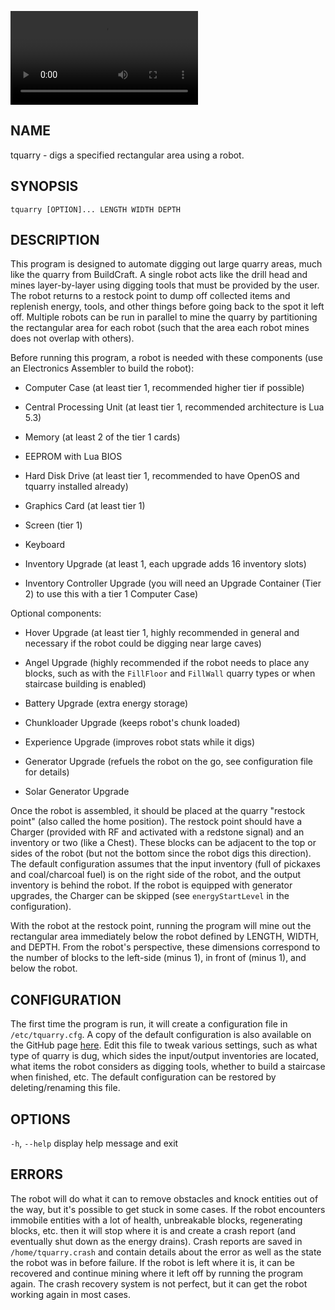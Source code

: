 ![](quarry_demo.mp4)

<!-- MARKDOWN-AUTO-DOCS:START (FILE:src=./tquarry.man) -->
<!-- The below content is automatically added from ./tquarry.man -->
## NAME
  tquarry - digs a specified rectangular area using a robot.

## SYNOPSIS
  `tquarry [OPTION]... LENGTH WIDTH DEPTH`

## DESCRIPTION
  This program is designed to automate digging out large quarry areas, much like the quarry from BuildCraft. A single robot acts like the drill head and mines layer-by-layer using digging tools that must be provided by the user. The robot returns to a restock point to dump off collected items and replenish energy, tools, and other things before going back to the spot it left off. Multiple robots can be run in parallel to mine the quarry by partitioning the rectangular area for each robot (such that the area each robot mines does not overlap with others).
  
  Before running this program, a robot is needed with these components (use an Electronics Assembler to build the robot):
  
  * Computer Case (at least tier 1, recommended higher tier if possible)
  
  * Central Processing Unit (at least tier 1, recommended architecture is Lua 5.3)
  
  * Memory (at least 2 of the tier 1 cards)
  
  * EEPROM with Lua BIOS
  
  * Hard Disk Drive (at least tier 1, recommended to have OpenOS and tquarry installed already)
  
  * Graphics Card (at least tier 1)
  
  * Screen (tier 1)
  
  * Keyboard
  
  * Inventory Upgrade (at least 1, each upgrade adds 16 inventory slots)
  
  * Inventory Controller Upgrade (you will need an Upgrade Container (Tier 2) to use this with a tier 1 Computer Case)
  
  Optional components:
  
  * Hover Upgrade (at least tier 1, highly recommended in general and necessary if the robot could be digging near large caves)
  
  * Angel Upgrade (highly recommended if the robot needs to place any blocks, such as with the `FillFloor` and `FillWall` quarry types or when staircase building is enabled)
  
  * Battery Upgrade (extra energy storage)
  
  * Chunkloader Upgrade (keeps robot's chunk loaded)
  
  * Experience Upgrade (improves robot stats while it digs)
  
  * Generator Upgrade (refuels the robot on the go, see configuration file for details)
  
  * Solar Generator Upgrade
  
  Once the robot is assembled, it should be placed at the quarry "restock point" (also called the home position). The restock point should have a Charger (provided with RF and activated with a redstone signal) and an inventory or two (like a Chest). These blocks can be adjacent to the top or sides of the robot (but not the bottom since the robot digs this direction). The default configuration assumes that the input inventory (full of pickaxes and coal/charcoal fuel) is on the right side of the robot, and the output inventory is behind the robot. If the robot is equipped with generator upgrades, the Charger can be skipped (see `energyStartLevel` in the configuration).
  
  With the robot at the restock point, running the program will mine out the rectangular area immediately below the robot defined by LENGTH, WIDTH, and DEPTH. From the robot's perspective, these dimensions correspond to the number of blocks to the left-side (minus 1), in front of (minus 1), and below the robot.

## CONFIGURATION
  The first time the program is run, it will create a configuration file in `/etc/tquarry.cfg`. A copy of the default configuration is also available on the GitHub page [here](default_config.lua). Edit this file to tweak various settings, such as what type of quarry is dug, which sides the input/output inventories are located, what items the robot considers as digging tools, whether to build a staircase when finished, etc. The default configuration can be restored by deleting/renaming this file.

## OPTIONS
  `-h`, `--help`  display help message and exit

## ERRORS
  The robot will do what it can to remove obstacles and knock entities out of the way, but it's possible to get stuck in some cases. If the robot encounters immobile entities with a lot of health, unbreakable blocks, regenerating blocks, etc. then it will stop where it is and create a crash report (and eventually shut down as the energy drains). Crash reports are saved in `/home/tquarry.crash` and contain details about the error as well as the state the robot was in before failure. If the robot is left where it is, it can be recovered and continue mining where it left off by running the program again. The crash recovery system is not perfect, but it can get the robot working again in most cases.
<!-- MARKDOWN-AUTO-DOCS:END -->
